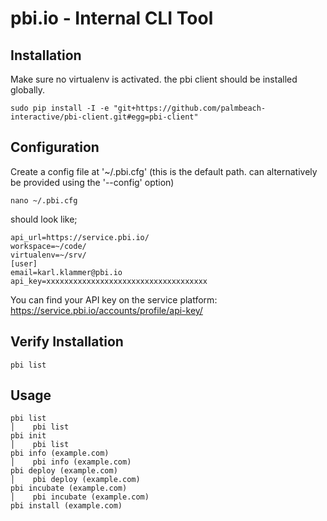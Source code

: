 pbi.io - Internal CLI Tool
==========================


Installation
------------

Make sure no virtualenv is activated. the pbi client should be installed globally.

    sudo pip install -I -e "git+https://github.com/palmbeach-interactive/pbi-client.git#egg=pbi-client"

Configuration
-------------

Create a config file at '~/.pbi.cfg' (this is the default path. can alternatively be provided using the '--config' option)

    nano ~/.pbi.cfg

should look like;

    api_url=https://service.pbi.io/
    workspace=~/code/
    virtualenv=~/srv/
    [user]
    email=karl.klammer@pbi.io
    api_key=xxxxxxxxxxxxxxxxxxxxxxxxxxxxxxxxxxxx

You can find your API key on the service platform: https://service.pbi.io/accounts/profile/api-key/



Verify Installation
-------------------

    pbi list



Usage
-----

    pbi list                                                                                                                                               │    pbi list
    pbi init                                                                                                                                               │    pbi list
    pbi info (example.com)                                                                                                                                         │    pbi info (example.com)
    pbi deploy (example.com)                                                                                                                                       │    pbi deploy (example.com)
    pbi incubate (example.com)                                                                                                                                     │    pbi incubate (example.com)
    pbi install (example.com)
